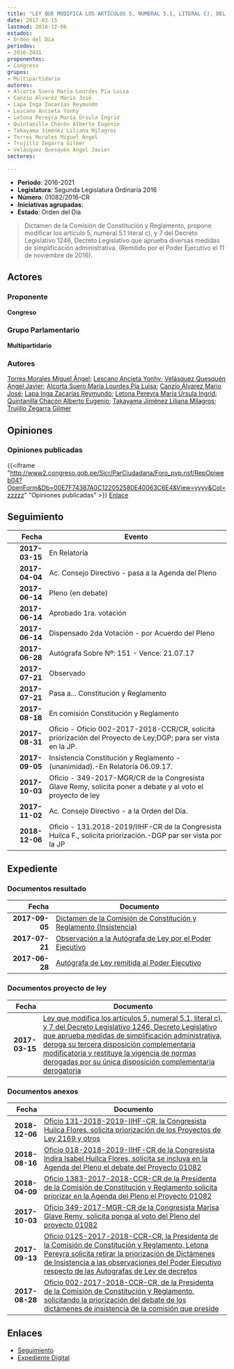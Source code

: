```yaml
---
title: "LEY QUE MODIFICA LOS ARTÍCULOS 5, NUMERAL 5.1, LITERAL C), DEL DECRETO LEGISLATIVO 1246, DECRETO LEGISLATIVO QUE APRUEBA MEDIDAS DE SIMPLIFICACIÓN ADMINISTRATIVA, DEROGA SU TERCERA DISPOSICIÓN COMPLEMENTARIA MODIFICATORIA Y RESTITUYE LA VIGENCIA DE NORMAS DEROGADAS POR SU ÚNICA DISPOSICIÓN COMPLEMENTARIA DEROGATORIA"
date: 2017-03-15
lastmod: 2018-12-06
estados:
- Orden del Día
periodos:
- 2016-2021
proponentes:
- Congreso
grupos:
- Multipartidario
autores:
- Alcorta Suero María Lourdes Pía Luisa
- Canzio Álvarez Mario José
- Lapa Inga Zacarías Reymundo
- Lescano Ancieta Yonhy
- Letona Pereyra María Úrsula Ingrid
- Quintanilla Chacón Alberto Eugenio
- Takayama Jiménez Liliana Milagros
- Torres Morales Miguel Ángel
- Trujillo Zegarra Gilmer
- Velásquez Quesquén Angel Javier
sectores:

---
```

- **Periodo**: 2016-2021
- **Legislatura**: Segunda Legislatura Ordinaria 2016
- **Número**: 01082/2016-CR
- **Iniciativas agrupadas**: 
- **Estado**: Orden del Día

> Dictamen de la Comisión de Constitución y Reglamento, propone modificar los artículo 5, numeral 5.1 literal c), y 7 del Decreto Legislativo 1246, Decreto Legislativo que aprueba diversas medidas de simplificación administrativa. (Remitido por el Poder Ejecutivo el 11 de noviembre de 2016).


## Actores

### Proponente

**Congreso**

### Grupo Parlamentario

**Multipartidario**

### Autores

[Torres Morales Miguel Ángel](mailto:mailto:mtorresm@congreso.gob.pe); [Lescano Ancieta Yonhy](mailto:mailto:ylescano@congreso.gob.pe); [Velásquez Quesquén Angel Javier](mailto:mailto:jvelasquezq@congreso.gob.pe); [Alcorta Suero María Lourdes Pía Luisa](mailto:mailto:lalcorta@congreso.gob.pe); [Canzio Álvarez Mario José](mailto:mailto:mcanzio@congreso.gob.pe); [Lapa Inga Zacarías Reymundo](mailto:mailto:zlapa@congreso.gob.pe); [Letona Pereyra María Úrsula Ingrid](mailto:mailto:mletona@congreso.gob.pe); [Quintanilla Chacón Alberto Eugenio](mailto:mailto:aquintanilla@congreso.gob.pe); [Takayama Jiménez Liliana Milagros](mailto:mailto:ltakayama@congreso.gob.pe); [Trujillo Zegarra Gilmer](mailto:mailto:gtrujilloz@congreso.gob.pe)

## Opiniones

### Opiniones publicadas

{{<iframe "http://www2.congreso.gob.pe/Sicr/ParCiudadana/Foro_pvp.nsf/RepOpiweb04?OpenForm&Db=00E7F74387A0C122052580E40063C6E4&View=yyyy&Col=zzzzz" "Opiniones publicadas" >}}
[Enlace](http://www2.congreso.gob.pe/Sicr/ParCiudadana/Foro_pvp.nsf/RepOpiweb04?OpenForm&Db=00E7F74387A0C122052580E40063C6E4&View=yyyy&Col=zzzzz)


## Seguimiento

| Fecha | Evento |
|------:|--------|
| **2017-03-15** | En Relatoría |
| **2017-04-04** | Ac. Consejo Directivo - pasa a la Agenda del Pleno |
| **2017-06-14** | Pleno (en debate) |
| **2017-06-14** | Aprobado 1ra. votación |
| **2017-06-14** | Dispensado 2da Votación - por Acuerdo del Pleno |
| **2017-06-28** | Autógrafa Sobre Nº: 151 - Vence: 21.07.17 |
| **2017-07-21** | Observado |
| **2017-07-21** | Pasa a... Constitución y Reglamento |
| **2017-08-18** | En comisión Constitución y Reglamento |
| **2017-08-31** | Oficio - Oficio 002-2017-2018-CCR/CR, solicita priorización del Proyecto de Ley;DGP; para ser vista en la JP. |
| **2017-09-05** | Insistencia Constitución y Reglamento - (unanimidad).-En Relatoría 06.09.17. |
| **2017-10-03** | Oficio - 349-2017-MGR/CR de la Congresista Glave Remy, solicita poner a debate y al voto el proyecto de ley |
| **2017-11-02** | Ac. Consejo Directivo - a la Orden del Día. |
| **2018-12-06** | Oficio - 131.2018-2019/IIHF-CR de la Congresista Huilca F., solicita priorización.-DGP par ser vista por la JP |

## Expediente

### Documentos resultado

| Fecha | Documento |
|------:|-----------|
| **2017-09-05** | [Dictamen de la Comisión de Constitución y Reglamento (Insistencia)](http://www.leyes.congreso.gob.pe/Documentos/2016_2021/Dictamenes/Proyectos_de_Ley/01082DC04MAY20170905.pdf) |
| **2017-07-21** | [Observación a la Autógrafa de Ley por el Poder Ejecutivo](http://www.leyes.congreso.gob.pe/Documentos/2016_2021/Observacion_a_la_Autografa/OBAU0108220170721.pdf) |
| **2017-06-28** | [Autógrafa de Ley remitida al Poder Ejecutivo](http://www.leyes.congreso.gob.pe/Documentos/2016_2021/Autografas/Ley_y_de_Resolucion_Legislativa/AU0108220170628.pdf) |

### Documentos proyecto de ley

| Fecha | Documento |
|------:|-----------|
| **2017-03-15** | [Ley que modifica los artículos 5, numeral 5.1, literal c), y 7 del Decreto Legislativo 1246, Decreto Legislativo que aprueba medidas de simplificación administrativa, deroga su tercera disposición complementaria modificatoria y restituye la vigencia de normas derogadas por su única disposición complementaria derogatoria](http://www.leyes.congreso.gob.pe/Documentos/2016_2021/Proyectos_de_Ley_y_de_Resoluciones_Legislativas/PL0108220170315.pdf) |

### Documentos anexos

| Fecha | Documento |
|------:|-----------|
| **2018-12-06** | [Oficio 131-2018-2019-IIHF-CR, la Congresista Huilca Flores, solicita priorización de los Proyectos de Ley 2169 y otros](http://www.leyes.congreso.gob.pe/Documentos/2016_2021/Oficios/Congresistas/OFICIO-131-2018-2019-IIHF-CR.pdf) |
| **2018-08-16** | [Oficio 018-2018-2019-IIHF-CR de la Congresista Indira Isabel Huilca Flores, solicita se incluya en la Agenda del Pleno el debate del Proyecto 01082](http://www.leyes.congreso.gob.pe/Documentos/2016_2021/Oficios/Congresistas/OFICIO-018-2018-2019-IIHF-CR.pdf) |
| **2018-04-09** | [Oficio 1383-2017-2018-CCR-CR de la Presidenta de la Comisión de Constitución y Reglamento solicita priorizar en la Agenda del Pleno el Proyecto 01082](http://www.leyes.congreso.gob.pe/Documentos/2016_2021/Oficios/Comisiones_Ordinarias/OFICIO-1383-2017-2018-CCR-CR.pdf) |
| **2017-10-03** | [Oficio 349-2017-MGR-CR de la Congresista Marisa Glave Remy, solicita ponga al voto del Pleno del proyecto 01082](http://www.leyes.congreso.gob.pe/Documentos/2016_2021/Oficios/Congresistas/OFICIO-349-2017-MGR-CR.pdf) |
| **2017-09-13** | [Oficio 0125-2017-2018-CCR-CR, la Presidenta de la Comisión de Constitución y Reglamento, Letona Pereyra solicita retirar la priorización de Dictámenes de Insistencia a las observaciones del Poder Ejecutivo respecto de las Autografas de Ley de decretos](http://www.leyes.congreso.gob.pe/Documentos/2016_2021/Oficios/Comisiones_Ordinarias/OFICIO-0125-2017-2018-CCR-CR.pdf) |
| **2017-08-28** | [Oficio 002-2017-2018-CCR-CR, de la Presidenta de la Comisión de Constitución y Reglamento, solicitando la priorización del debate de los dictámenes de insistencia de la comisión que preside](http://www.leyes.congreso.gob.pe/Documentos/2016_2021/Oficios/Comisiones_Ordinarias/OFICIO-002-2017-2018-CCR-CR.PDF) |

## Enlaces

- [Seguimiento](http://www2.congreso.gob.pe/Sicr/TraDocEstProc/CLProLey2016.nsf/f7fff46988ca05b1052578e100829cc7/11e9adb042eacfd2052580e400615a89?OpenDocument)
- [Expediente Digital](http://www2.congreso.gob.pe/Sicr/TraDocEstProc/Expvirt_2011.nsf/visbusqptramdoc1621/01082?opendocument)

